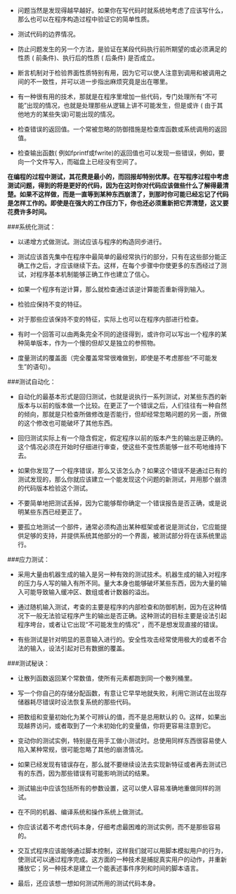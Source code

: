 - 问题当然是发现得越早越好。如果你在写代码时就系统地考虑了应该写什么，那么也可以在程序构造过程中验证它的简单性质。

- 测试代码的边界情况。

- 防止问题发生的另一个方法，是验证在某段代码执行前所期望的或必须满足的性质 ( 前条件)、执行后的性质 ( 后条件) 是否成立。

- 断言机制对于检验界面性质特别有用，因为它可以使人注意到调用和被调用之间的不一致性，并可以进一步指出麻烦究竟是出在哪里。

- 有一种很有用的技术，那就是在程序里增加一些代码，专门处理所有“不可能”出现的情况，也就是处理那些从逻辑上讲不可能发生，但是或许 ( 由于其他地方的某些失误)可能出现的情况。

- 检查错误的返回值。一个常被忽略的防御措施是检查库函数或系统调用的返回值。

- 检查输出函数( 例如fprintf或fwrite)的返回值也可以发现一些错误，例如，要向一个文件写入，而磁盘上已经没有空间了。

<b>在编程的过程中测试，其花费是最小的，而回报却特别优厚。在写程序过程中考虑测试问题，得到的将是更好的代码，因为在这时你对代码应该做些什么了解得最清楚。如果不这样做，而是一直等到某种东西崩溃了，到那时你可能已经忘记了代码是怎样工作的。即使是在强大的工作压力下，你也还必须重新把它弄清楚，这又要花费许多时间。</b>

###系统化测试：

- 以递增方式做测试。测试应该与程序的构造同步进行。

- 测试应该首先集中在程序中最简单的最经常执行的部分，只有在这些部分能正确工作之后，才应该继续下去。这样，在每个步骤中你使更多的东西经过了测试，对程序基本机制能够正确工作也建立了信心。

- 如果一个程序有逆计算，那么就检查通过该逆计算能否重新得到输入。

- 检验应保持不变的特征。

- 对于那些应该保持不变的特征，实际上也可以在程序内部进行检查。

- 有时一个回答可以由两条完全不同的途径得到，或许你可以写出一个程序的某种简单版本，作为一个慢的但却又是独立的参照物。

- 度量测试的覆盖面（完全覆盖常常很难做到，即使是不考虑那些“不可能发生”的语句）。

###测试自动化：

- 自动化的最基本形式是回归测试，也就是说执行一系列测试，对某些东西的新版本与以前的版本做一个比较。在更正了一个错误之后，人们往往有一种自然的倾向，那就是只检查所做修改是否能行，但却经常忽略问题的另一面，所做的这个修改也可能破坏了其他东西。

- 回归测试实际上有一个隐含假定，假定程序以前的版本产生的输出是正确的。这个情况必须在开始时仔细进行审查，使这些不变性质能够一丝不苟地维持下去。

- 如果你发现了一个程序错误，那么又该怎么办？如果这个错误不是通过已有的测试发现的，那么你就应该建立一个能发现这个问题的新测试，并用那个崩溃的代码版本检验这个测试。

- 不要简单地把测试丢掉，因为它能够帮你确定一个错误报告是否正确，或是说明某些东西已经更正了。

- 要孤立地测试一个部件，通常必须构造出某种框架或者说是测试台，它应能提供足够的支持，并提供系统其他部分的一个界面，被测试部分将在该系统里运行。

###应力测试：

- 采用大量由机器生成的输入是另一种有效的测试技术。机器生成的输入对程序的压力与人写的输入有所不同。量大本身也能够破坏某些东西，因为大量的输入可能导致输入缓冲区、数组或者计数器的溢出。

- 通过随机输入测试，考查的主要是程序的内部检查和防御机制，因为在这种情况下一般无法验证程序产生的输出是否正确。这种测试的目标主要是设法引起程序垮台，或者让它出现“不可能发生的情况” ，而不是想发现直接的错误。

- 有些测试是针对明显的恶意输入进行的。安全性攻击经常使用极大的或者不合法的输入，设法引起对已有数据的覆盖。

###测试秘诀：

- 让散列函数返回某个常数值，使所有元素都跑到同一个散列桶里。

- 写一个你自己的存储分配函数，有意让它早早地就失败，利用它测试在出现存储器耗尽错误时设法恢复系统的那些代码。

- 把数组和变量初始化为某个可辨认的值，而不是总用默认的 0。这样，如果出现越界访问，或者取到了一个未初始化的变量值，你将更容易注意到它。

- 变动你的测试实例，特别是在用手工做小测试时。总使用同样东西很容易使人陷入某种常规，很可能忽略了其他的崩溃情况。

- 如果已经发现有错误存在，那么就不要继续设法去实现新特征或者再去测试已有的东西，因为那些错误有可能影响测试的结果。

- 测试输出中应该包括所有的参数设置，这可以使人容易准确地重做同样的测试。

- 在不同的机器、编译系统和操作系统上做测试。

- 你应该试着不考虑代码本身，仔细考虑最困难的测试实例，而不是那些容易的。

- 交互式程序应该能够通过脚本控制，这样我们就可以用脚本模拟用户的行为，使测试可以通过程序完成。这方面的一种技术是捕捉真实用户的动作，并重新播放它；另一种技术是建立一个能表述事件序列和时间的脚本语言。

- 最后，还应该想一想如何测试所用的测试代码本身。